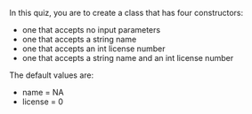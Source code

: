 In this quiz, you are to create a class that has four constructors:

* one that accepts no input parameters
* one that accepts a string name
* one that accepts an int license number
* one that accepts a string name and an int license number

The default values are:
* name = NA
* license = 0